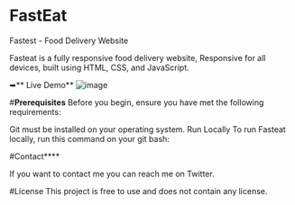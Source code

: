 # **FastEat**
Fastest - Food Delivery Website


 
Fasteat is a fully responsive food delivery website,
Responsive for all devices, built using HTML, CSS, and JavaScript.

➥** Live Demo**
![image](https://github.com/Himanshuchoudhary18/FastEat/assets/38095683/082cff0c-68e6-4891-9635-4157fe418024)



#**Prerequisites**
Before you begin, ensure you have met the following requirements:

Git must be installed on your operating system.
Run Locally
To run Fasteat locally, run this command on your git bash:


#Contact****

If you want to contact me you can reach me on Twitter.

#License
This project is free to use and does not contain any license.
